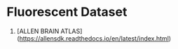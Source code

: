 # Fluorescent Dataset

1. [ALLEN BRAIN ATLAS] (https://allensdk.readthedocs.io/en/latest/index.html)

